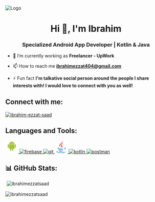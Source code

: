 
<img src="https://f8n-production.s3.amazonaws.com/creators/profile/glf3qn30u-fnd-bg-man-outta-time-gif-l57y99.gif" alt="Logo" width="100%" height="400" />


<h1 align="center">Hi 👋, I'm Ibrahim</h1>  
<h3 align="center">Specialized Android App Developer | Kotlin & Java</h3>  
  
- 🔭 I’m currently working as **Freelancer - UpWork**  
  
  
- 📫 How to reach me **ibrahimezzat404@gmail.com**  
  
- ⚡ Fun fact **I'm talkative social person around the people I share interests with! I would love to connect with you as well!**  
  
## Connect with me:
<p align="left">  
<a href="https://linkedin.com/in/ibrahim-ezzat-saad" target="blank"><img align="center" src="https://raw.githubusercontent.com/rahuldkjain/github-profile-readme-generator/master/src/images/icons/Social/linked-in-alt.svg" alt="ibrahim-ezzat-saad" height="30" width="40" /></a>  
</p>  
  
## Languages and Tools:
<p align="left"> <a href="https://developer.android.com" target="_blank" rel="noreferrer"> <img src="https://raw.githubusercontent.com/devicons/devicon/master/icons/android/android-original-wordmark.svg" alt="android" width="40" height="40"/> </a> <a href="https://firebase.google.com/" target="_blank" rel="noreferrer"> <img src="https://www.vectorlogo.zone/logos/firebase/firebase-icon.svg" alt="firebase" width="40" height="40"/> </a> <a href="https://git-scm.com/" target="_blank" rel="noreferrer"> <img src="https://www.vectorlogo.zone/logos/git-scm/git-scm-icon.svg" alt="git" width="40" height="40"/> </a> <a href="https://www.java.com" target="_blank" rel="noreferrer"> <img src="https://raw.githubusercontent.com/devicons/devicon/master/icons/java/java-original.svg" alt="java" width="40" height="40"/> </a> <a href="https://kotlinlang.org" target="_blank" rel="noreferrer"> <img src="https://www.vectorlogo.zone/logos/kotlinlang/kotlinlang-icon.svg" alt="kotlin" width="40" height="40"/> </a> <a href="https://postman.com" target="_blank" rel="noreferrer"> <img src="https://www.vectorlogo.zone/logos/getpostman/getpostman-icon.svg" alt="postman" width="40" height="40"/> </a> </p>  

  ## 📊 GitHub Stats:
<p>&nbsp;<img align="center" src="https://github-readme-stats.vercel.app/api?username=ibrahimezzatsaad&show_icons=true&locale=en" alt="ibrahimezzatsaad" /></p>  
  
<p><img align="center" src="https://github-readme-streak-stats.herokuapp.com/?user=ibrahimezzatsaad&" alt="ibrahimezzatsaad" /></p>
